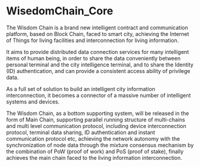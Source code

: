# WisedomChain_Core

The Wisdom Chain is a brand new intelligent contract and communication platform, based on Block Chain, faced to smart city, achieving the Internet of Things for living facilities and interconnection for living information.

It aims to provide distributed data connection services for many intelligent items of human being, in order to share the data conveniently between personal terminal and the city intelligence terminal, and to share the Identity (ID) authentication, and can provide a consistent access ability of  privilege data.

 As a full set of solution to build an intelligent city information interconnection, it becomes a connector of a massive number of intelligent systems and devices.

The Wisdom Chain, as a bottom supporting system, will be released in the form of Main Chain, supporting parallel running structure of multi-chains and multi level communication protocol, including device interconnection protocol, terminal data sharing, ID authentication and instant communication protocol etc, achieving the network autonomy with the synchronization of node data through the mixture consensus mechanism by the combination of PoW (proof of work) and PoS (proof of stake), finally achieves the main chain faced to the living information interconnection.